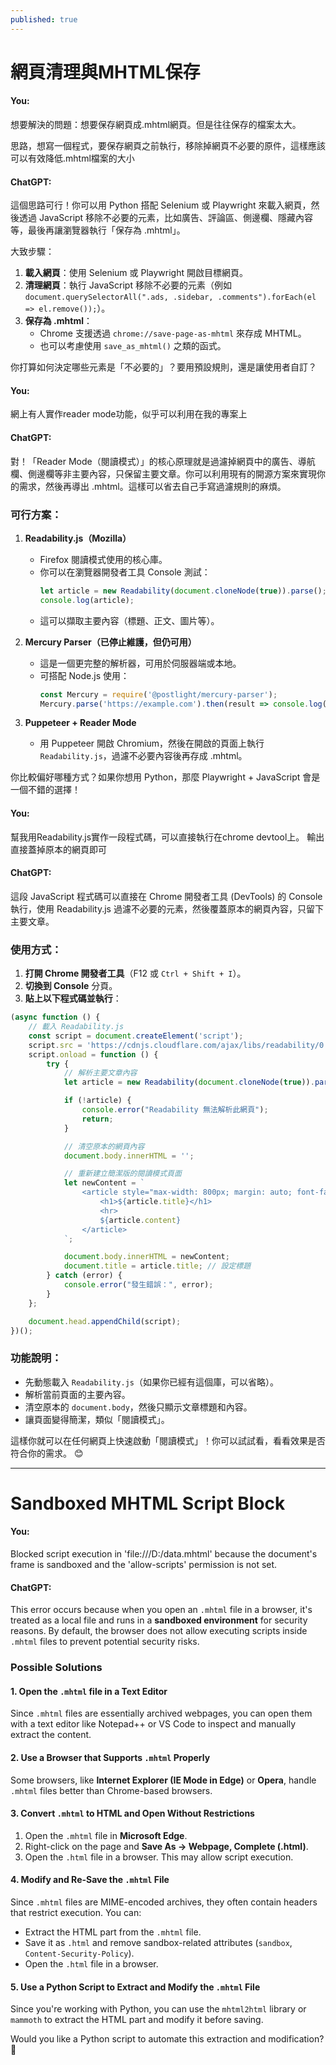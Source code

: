 ```yaml
---
published: true
---
```

# 網頁清理與MHTML保存

#### You:
想要解決的問題：想要保存網頁成.mhtml網頁。但是往往保存的檔案太大。

思路，想寫一個程式，要保存網頁之前執行，移除掉網頁不必要的原件，這樣應該可以有效降低.mhtml檔案的大小

#### ChatGPT:
這個思路可行！你可以用 Python 搭配 Selenium 或 Playwright 來載入網頁，然後透過 JavaScript 移除不必要的元素，比如廣告、評論區、側邊欄、隱藏內容等，最後再讓瀏覽器執行「保存為 .mhtml」。

大致步驟：

1. **載入網頁**：使用 Selenium 或 Playwright 開啟目標網頁。
2. **清理網頁**：執行 JavaScript 移除不必要的元素（例如 `document.querySelectorAll(".ads, .sidebar, .comments").forEach(el => el.remove());`）。
3. **保存為 .mhtml**：
   - Chrome 支援透過 `chrome://save-page-as-mhtml` 來存成 MHTML。
   - 也可以考慮使用 `save_as_mhtml()` 之類的函式。

你打算如何決定哪些元素是「不必要的」？要用預設規則，還是讓使用者自訂？


#### You:
網上有人實作reader mode功能，似乎可以利用在我的專案上

#### ChatGPT:
對！「Reader Mode（閱讀模式）」的核心原理就是過濾掉網頁中的廣告、導航欄、側邊欄等非主要內容，只保留主要文章。你可以利用現有的開源方案來實現你的需求，然後再導出 .mhtml。這樣可以省去自己手寫過濾規則的麻煩。

### 可行方案：

1. **Readability.js（Mozilla）**
   - Firefox 閱讀模式使用的核心庫。
   - 你可以在瀏覽器開發者工具 Console 測試：
     ```javascript
     let article = new Readability(document.cloneNode(true)).parse();
     console.log(article);
     ```
   - 這可以擷取主要內容（標題、正文、圖片等）。

2. **Mercury Parser（已停止維護，但仍可用）**
   - 這是一個更完整的解析器，可用於伺服器端或本地。
   - 可搭配 Node.js 使用：
     ```javascript
     const Mercury = require('@postlight/mercury-parser');
     Mercury.parse('https://example.com').then(result => console.log(result));
     ```

3. **Puppeteer + Reader Mode**
   - 用 Puppeteer 開啟 Chromium，然後在開啟的頁面上執行 `Readability.js`，過濾不必要內容後再存成 .mhtml。

你比較偏好哪種方式？如果你想用 Python，那麼 Playwright + JavaScript 會是一個不錯的選擇！


#### You:
幫我用Readability.js實作一段程式碼，可以直接執行在chrome devtool上。
輸出直接蓋掉原本的網頁即可

#### ChatGPT:
這段 JavaScript 程式碼可以直接在 Chrome 開發者工具 (DevTools) 的 Console 執行，使用 Readability.js 過濾不必要的元素，然後覆蓋原本的網頁內容，只留下主要文章。

### **使用方式**：

1. **打開 Chrome 開發者工具**（F12 或 `Ctrl + Shift + I`）。
2. **切換到 Console** 分頁。
3. **貼上以下程式碼並執行**：

```javascript
(async function () {
    // 載入 Readability.js
    const script = document.createElement('script');
    script.src = 'https://cdnjs.cloudflare.com/ajax/libs/readability/0.4.4/Readability.js';
    script.onload = function () {
        try {
            // 解析主要文章內容
            let article = new Readability(document.cloneNode(true)).parse();

            if (!article) {
                console.error("Readability 無法解析此網頁");
                return;
            }

            // 清空原本的網頁內容
            document.body.innerHTML = '';

            // 重新建立簡潔版的閱讀模式頁面
            let newContent = `
                <article style="max-width: 800px; margin: auto; font-family: Arial, sans-serif; line-height: 1.6; padding: 20px;">
                    <h1>${article.title}</h1>
                    <hr>
                    ${article.content}
                </article>
            `;

            document.body.innerHTML = newContent;
            document.title = article.title; // 設定標題
        } catch (error) {
            console.error("發生錯誤：", error);
        }
    };

    document.head.appendChild(script);
})();
```

### **功能說明**：

- 先動態載入 `Readability.js`（如果你已經有這個庫，可以省略）。
- 解析當前頁面的主要內容。
- 清空原本的 `document.body`，然後只顯示文章標題和內容。
- 讓頁面變得簡潔，類似「閱讀模式」。

這樣你就可以在任何網頁上快速啟動「閱讀模式」！你可以試試看，看看效果是否符合你的需求。 😊

---

# Sandboxed MHTML Script Block

#### You:
 Blocked script execution in 'file:///D:/data.mhtml' because the document's frame is sandboxed and the 'allow-scripts' permission is not set.

#### ChatGPT:
This error occurs because when you open an `.mhtml` file in a browser, it's treated as a local file and runs in a **sandboxed environment** for security reasons. By default, the browser does not allow executing scripts inside `.mhtml` files to prevent potential security risks.

### **Possible Solutions**

#### **1. Open the `.mhtml` file in a Text Editor**

Since `.mhtml` files are essentially archived webpages, you can open them with a text editor like Notepad++ or VS Code to inspect and manually extract the content.

#### **2. Use a Browser that Supports `.mhtml` Properly**

Some browsers, like **Internet Explorer (IE Mode in Edge)** or **Opera**, handle `.mhtml` files better than Chrome-based browsers.

#### **3. Convert `.mhtml` to HTML and Open Without Restrictions**

1. Open the `.mhtml` file in **Microsoft Edge**.
2. Right-click on the page and **Save As → Webpage, Complete (.html)**.
3. Open the `.html` file in a browser. This may allow script execution.

#### **4. Modify and Re-Save the `.mhtml` File**

Since `.mhtml` files are MIME-encoded archives, they often contain headers that restrict execution. You can:

- Extract the HTML part from the `.mhtml` file.
- Save it as `.html` and remove sandbox-related attributes (`sandbox`, `Content-Security-Policy`).
- Open the `.html` file in a browser.

#### **5. Use a Python Script to Extract and Modify the `.mhtml` File**

Since you're working with Python, you can use the `mhtml2html` library or `mammoth` to extract the HTML part and modify it before saving.

Would you like a Python script to automate this extraction and modification? 🚀
